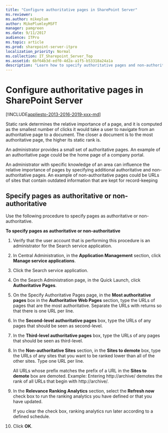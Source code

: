 ```yaml
---
title: "Configure authoritative pages in SharePoint Server"
ms.reviewer: 
ms.author: mikeplum
author: MikePlumleyMSFT
manager: pamgreen
ms.date: 9/11/2017
audience: ITPro
ms.topic: article
ms.prod: sharepoint-server-itpro
localization_priority: Normal
ms.collection: IT_Sharepoint_Server_Top
ms.assetid: 6bf64b3d-edf0-4d2a-a1f5-b53318a24a1a
description: "Learn how to specify authoritative pages and non-authoritative URLs and sites. Search uses the list of authoritative pages to calculate the ranking of results."
---
```


# Configure authoritative pages in SharePoint Server

[!INCLUDE[appliesto-2013-2016-2019-xxx-md](../includes/appliesto-2013-2016-2019-xxx-md.md)]
  
Static rank determines the relative importance of a page, and it is computed as the smallest number of clicks it would take a user to navigate from an authoritative page to a document. The closer a document is to the most authoritative page, the higher its static rank is.
  
An administrator provides a small set of authoritative pages. An example of an authoritative page could be the home page of a company portal. 
  
An administrator with specific knowledge of an area can influence the relative importance of pages by specifying additional authoritative and non-authoritative pages. An example of non-authoritative pages could be URLs of sites that contain outdated information that are kept for record-keeping 
  
    
## Specify pages as authoritative or non-authoritative
<a name="BKMK_SpecifyWebPagesAsAuthoritative"> </a>

Use the following procedure to specify pages as authoritative or non-authoritative.
  
 **To specify pages as authoritative or non-authoritative**
  
1. Verify that the user account that is performing this procedure is an administrator for the Search service application.
    
2. In Central Administration, in the **Application Management** section, click **Manage service applications**.
    
3. Click the Search service application.
    
4. On the Search Administration page, in the Quick Launch, click **Authoritative Pages**.
    
5. On the Specify Authoritative Pages page, in the **Most authoritative pages** box in the **Authoritative Web Pages** section, type the URLs of pages that are the most authoritative. Separate the URLs with returns so that there is one URL per line. 
    
6. In the **Second-level authoritative pages** box, type the URLs of any pages that should be seen as second-level. 
    
7. In the **Third-level authoritative pages** box, type the URLs of any pages that should be seen as third-level. 
    
8. In the **Non-authoritative Sites** section, in the **Sites to demote** box, type the URLs of any sites that you want to be ranked lower than all of the other sites. Type one URL per line. 
    
    All URLs whose prefix matches the prefix of a URL in the **Sites to demote** box are demoted. Example: Entering http://archive/ demotes the rank of all URLs that begin with http://archive/.
    
9. In the **Relevance Ranking Analytics** section, select the **Refresh now** check box to run the ranking analytics you have defined or that you have updated. 
    
    If you clear the check box, ranking analytics run later according to a defined schedule.
    
10. Click **OK**.
    


